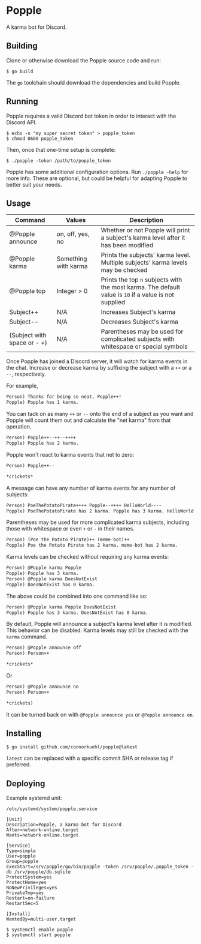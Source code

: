 # Popple

A karma bot for Discord.

## Building

Clone or otherwise download the Popple source code and run:

```console
$ go build
```

The `go` toolchain should download the dependencies and build Popple.

## Running

Popple requires a valid Discord bot token in order to interact with the
Discord API.

```console
$ echo -n "my super secret token" > popple_token
$ chmod 0600 popple_token
```

Then, once that one-time setup is complete:

```console
$ ./popple -token /path/to/popple_token
```

Popple has some additional configuration options. Run `./popple -help`
for more info. These are optional, but could be helpful for adapting Popple
to better suit your needs.

## Usage

| Command | Values | Description |
| - | - | - |
| @Popple announce | on, off, yes, no | Whether or not Popple will print a subject's karma level after it has been modified |
| @Popple karma | Something with karma | Prints the subjects' karma level. Multiple subjects' karma levels may be checked |
| @Popple top | Integer > 0 | Prints the top `n` subjects with the most karma. The default value is `10` if a value is not supplied |
| Subject++ | N/A | Increases Subject's karma |
| Subject-- | N/A | Decreases Subject's karma |
| (Subject with space or - +) | N/A | Parentheses may be used for complicated subjects with whitespace or special symbols |

Once Popple has joined a Discord server, it will watch for karma events in
the chat. Increase or decrease karma by suffixing the subject with a `++`
or a `--`, respectively.

For example,

```txt
Person) Thanks for being so neat, Popple++!
Popple) Popple has 1 karma.
```

You can tack on as many `++` or `--` onto the end of a subject as you want and
Popple will count them out and calculate the "net karma" from that operation.

```txt
Person) Popple++--++--++++
Popple) Popple has 2 karma.
```

Popple won't react to karma events that net to zero:

```txt
Person) Popple++--

*crickets*
```

A message can have any number of karma events for any number of subjects:

```txt
Person) PoeThePotatoPirate++++ Popple--++++ HelloWorld----
Popple) PoeThePotatoPirate has 2 karma. Popple has 3 karma. HelloWorld has -2 karma.
```

Parentheses may be used for more complicated karma subjects, including those
with whitespace or even `+` or `-` in their names.

```txt
Person) (Poe the Potato Pirate)++ (meme-bot)++
Popple) Poe the Potato Pirate has 2 karma. meme-bot has 2 karma.
```

Karma levels can be checked without requiring any karma events:

```txt
Person) @Popple karma Popple
Popple) Popple has 3 karma.
Person) @Popple karma DoesNotExist
Popple) DoesNotExist has 0 karma.
```

The above could be combined into one command like so:

```txt
Person) @Popple karma Popple DoesNotExist
Popple) Popple has 3 karma. DoesNotExist has 0 karma.
```

By default, Popple will announce a subject's karma level after it is modified.
This behavior can be disabled. Karma levels may still be checked with the
`karma` command.

```txt
Person) @Popple announce off
Person) Person++

*crickets*
```

Or

```txt
Person) @Popple announce no
Person) Person++

*crickets)
```

It can be turned back on with `@Popple announce yes` or
`@Popple announce on`.

## Installing

```console
$ go install github.com/connorkuehl/popple@latest
```

`latest` can be replaced with a specific commit SHA or release tag if preferred.

## Deploying

Example systemd unit:

```
/etc/systemd/system/popple.service
```

```systemd
[Unit]
Description=Popple, a karma bot for Discord
After=network-online.target
Wants=network-online.target

[Service]
Type=simple
User=popple
Group=popple
ExecStart=/srv/popple/go/bin/popple -token /srv/popple/.popple_token -db /srv/popple/db.sqlite
ProtectSystem=yes
ProtectHome=yes
NoNewPrivileges=yes
PrivateTmp=yes
Restart=on-failure
RestartSec=5

[Install]
WantedBy=multi-user.target
```

```console
$ systemctl enable popple
$ systemctl start popple
```
